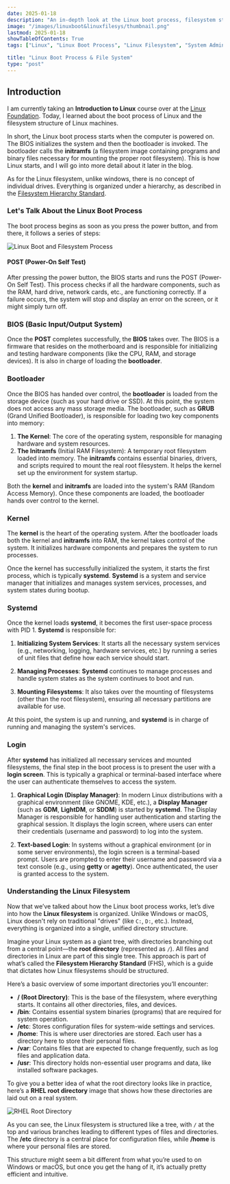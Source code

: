 ```yaml
---
date: 2025-01-18
description: "An in-depth look at the Linux boot process, filesystem structure, and key components like GRUB, systemd, and initramfs."
image: "/images/linuxboot&linuxfilesys/thumbnail.png"
lastmod: 2025-01-18
showTableOfContents: True
tags: ["Linux", "Linux Boot Process", "Linux Filesystem", "System Administration", "Systemd", "Initramfs", "Filesystem Hierarchy", "Linux Root Directory", "Linux Configuration"]

title: "Linux Boot Process & File System"
type: "post"
---
```


## Introduction

I am currently taking an **Introduction to Linux** course over at the [Linux Foundation](https://www.linuxfoundation.org/). Today, I learned about the boot process of Linux and the filesystem structure of Linux machines.

In short, the Linux boot process starts when the computer is powered on. The BIOS initializes the system and then the bootloader is invoked. The bootloader calls the **initramfs** (a filesystem image containing programs and binary files necessary for mounting the proper root filesystem). This is how Linux starts, and I will go into more detail about it later in the blog.

As for the Linux filesystem, unlike windows, there is no concept of individual drives. Everything is organized under a hierarchy, as described in the [Filesystem Hierarchy Standard](https://refspecs.linuxfoundation.org/FHS_3.0/fhs-3.0.pdf).

### Let's Talk About the Linux Boot Process

The boot process begins as soon as you press the power button, and from there, it follows a series of steps:

![Linux Boot and Filesystem Process](/images/linuxboot&linuxfilesys/linuxbootprocess.png)

#### POST (Power-On Self Test)
After pressing the power button, the BIOS starts and runs the POST (Power-On Self Test). This process checks if all the hardware components, such as the RAM, hard drive, network cards, etc., are functioning correctly. If a failure occurs, the system will stop and display an error on the screen, or it might simply turn off.

### BIOS (Basic Input/Output System)

Once the **POST** completes successfully, the **BIOS** takes over. The BIOS is a firmware that resides on the motherboard and is responsible for initializing and testing hardware components (like the CPU, RAM, and storage devices). It is also in charge of loading the **bootloader**.

### Bootloader

Once the BIOS has handed over control, the **bootloader** is loaded from the storage device (such as your hard drive or SSD). At this point, the system does not access any mass storage media. The bootloader, such as **GRUB** (Grand Unified Bootloader), is responsible for loading two key components into memory:

1. **The Kernel**: The core of the operating system, responsible for managing hardware and system resources.
2. **The Initramfs** (Initial RAM Filesystem): A temporary root filesystem loaded into memory. The **initramfs** contains essential binaries, drivers, and scripts required to mount the real root filesystem. It helps the kernel set up the environment for system startup.

Both the **kernel** and **initramfs** are loaded into the system's RAM (Random Access Memory). Once these components are loaded, the bootloader hands over control to the kernel.

### Kernel

The **kernel** is the heart of the operating system. After the bootloader loads both the kernel and **initramfs** into RAM, the kernel takes control of the system. It initializes hardware components and prepares the system to run processes.

Once the kernel has successfully initialized the system, it starts the first process, which is typically **systemd**. **Systemd** is a system and service manager that initializes and manages system services, processes, and system states during bootup.

### Systemd

Once the kernel loads **systemd**, it becomes the first user-space process with PID 1. **Systemd** is responsible for:

1. **Initializing System Services**: It starts all the necessary system services (e.g., networking, logging, hardware services, etc.) by running a series of unit files that define how each service should start.
   
2. **Managing Processes**: **Systemd** continues to manage processes and handle system states as the system continues to boot and run.
   
3. **Mounting Filesystems**: It also takes over the mounting of filesystems (other than the root filesystem), ensuring all necessary partitions are available for use.

At this point, the system is up and running, and **systemd** is in charge of running and managing the system's services.

### Login

After **systemd** has initialized all necessary services and mounted filesystems, the final step in the boot process is to present the user with a **login screen**. This is typically a graphical or terminal-based interface where the user can authenticate themselves to access the system.

1. **Graphical Login (Display Manager)**: In modern Linux distributions with a graphical environment (like GNOME, KDE, etc.), a **Display Manager** (such as **GDM**, **LightDM**, or **SDDM**) is started by **systemd**. The Display Manager is responsible for handling user authentication and starting the graphical session. It displays the login screen, where users can enter their credentials (username and password) to log into the system.

2. **Text-based Login**: In systems without a graphical environment (or in some server environments), the login screen is a terminal-based prompt. Users are prompted to enter their username and password via a text console (e.g., using **getty** or **agetty**). Once authenticated, the user is granted access to the system.


### Understanding the Linux Filesystem

Now that we’ve talked about how the Linux boot process works, let’s dive into how the **Linux filesystem** is organized. Unlike Windows or macOS, Linux doesn't rely on traditional "drives" (like `C:`, `D:`, etc.). Instead, everything is organized into a single, unified directory structure.

Imagine your Linux system as a giant tree, with directories branching out from a central point—the **root directory** (represented as `/`). All files and directories in Linux are part of this single tree. This approach is part of what’s called the **Filesystem Hierarchy Standard** (FHS), which is a guide that dictates how Linux filesystems should be structured.

Here’s a basic overview of some important directories you’ll encounter:

- **/ (Root Directory)**: This is the base of the filesystem, where everything starts. It contains all other directories, files, and devices.
- **/bin**: Contains essential system binaries (programs) that are required for system operation.
- **/etc**: Stores configuration files for system-wide settings and services.
- **/home**: This is where user directories are stored. Each user has a directory here to store their personal files.
- **/var**: Contains files that are expected to change frequently, such as log files and application data.
- **/usr**: This directory holds non-essential user programs and data, like installed software packages.

To give you a better idea of what the root directory looks like in practice, here’s a **RHEL root directory** image that shows how these directories are laid out on a real system.

![RHEL Root Directory](/images/linuxboot&linuxfilesys/rhel_filesystem.png)

As you can see, the Linux filesystem is structured like a tree, with `/` at the top and various branches leading to different types of files and directories. The **/etc** directory is a central place for configuration files, while **/home** is where your personal files are stored.

This structure might seem a bit different from what you’re used to on Windows or macOS, but once you get the hang of it, it’s actually pretty efficient and intuitive.


